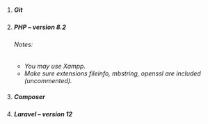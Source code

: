 1. ##### Git
2. ##### PHP *– version 8.2*

   ###### *Notes:*

      * *You may use Xampp.*
      * *Make sure extensions fileinfo, mbstring, openssl are included (uncommented).*

3. ##### Composer
4. ##### Laravel *– version 12*
